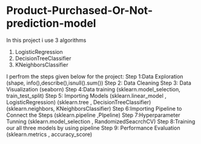 # Product-Purchased-Or-Not-prediction-model
In this project i use 3 algorithms
1. LogisticRegression
2. DecisionTreeClassifier
3. KNeighborsClassifier


I perfrom the steps given below for the project:
Step 1:Data Exploration  (shape, info(),describe(),isnull().sum())
Step 2: Data Cleaning
Step 3: Data Visualization (seaborn)
Step 4:Data training (sklearn.model_selection, train_test_split)
Step 5: Importing Models
       (sklearn.linear_model , LogisticRegression)
       (sklearn.tree , DecisionTreeClassifier)
       (sklearn.neighbors, KNeighborsClassifier)
Step 6:Importing Pipeline to Connect the Steps (sklearn.pipeline ,PIpeline) 
Step 7:Hyperparameter Tunning (sklearn.model_selection , RandomizedSeacrchCV)
Step 8:Training our all three models by using pipeline
Step 9: Performance Evaluation (sklearn.metrics , accuracy_score)
